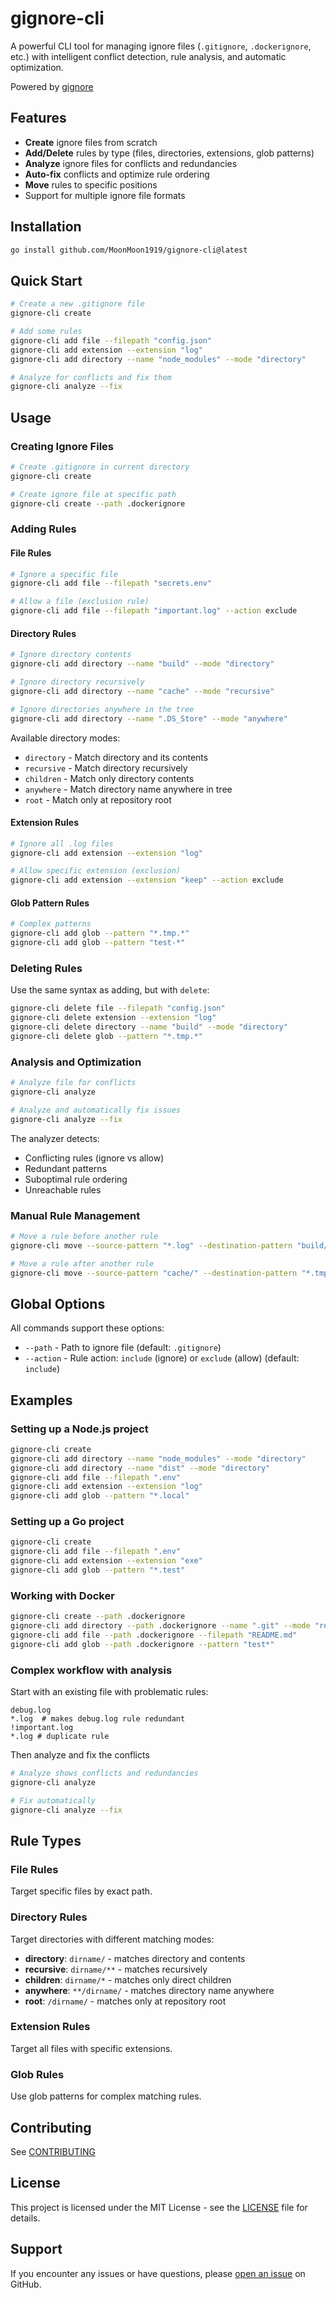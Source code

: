 # gignore-cli

A powerful CLI tool for managing ignore files (`.gitignore`, `.dockerignore`, etc.) with intelligent conflict detection, rule analysis, and automatic optimization.

Powered by [gignore](https://github.com/MoonMoon1919/gignore)

## Features

- **Create** ignore files from scratch
- **Add/Delete** rules by type (files, directories, extensions, glob patterns)
- **Analyze** ignore files for conflicts and redundancies
- **Auto-fix** conflicts and optimize rule ordering
- **Move** rules to specific positions
- Support for multiple ignore file formats

## Installation

```bash
go install github.com/MoonMoon1919/gignore-cli@latest
```

## Quick Start

```bash
# Create a new .gitignore file
gignore-cli create

# Add some rules
gignore-cli add file --filepath "config.json"
gignore-cli add extension --extension "log"
gignore-cli add directory --name "node_modules" --mode "directory"

# Analyze for conflicts and fix them
gignore-cli analyze --fix
```

## Usage

### Creating Ignore Files

```bash
# Create .gitignore in current directory
gignore-cli create

# Create ignore file at specific path
gignore-cli create --path .dockerignore
```

### Adding Rules

#### File Rules
```bash
# Ignore a specific file
gignore-cli add file --filepath "secrets.env"

# Allow a file (exclusion rule)
gignore-cli add file --filepath "important.log" --action exclude
```

#### Directory Rules
```bash
# Ignore directory contents
gignore-cli add directory --name "build" --mode "directory"

# Ignore directory recursively
gignore-cli add directory --name "cache" --mode "recursive"

# Ignore directories anywhere in the tree
gignore-cli add directory --name ".DS_Store" --mode "anywhere"
```

Available directory modes:
- `directory` - Match directory and its contents
- `recursive` - Match directory recursively
- `children` - Match only directory contents
- `anywhere` - Match directory name anywhere in tree
- `root` - Match only at repository root

#### Extension Rules
```bash
# Ignore all .log files
gignore-cli add extension --extension "log"

# Allow specific extension (exclusion)
gignore-cli add extension --extension "keep" --action exclude
```

#### Glob Pattern Rules
```bash
# Complex patterns
gignore-cli add glob --pattern "*.tmp.*"
gignore-cli add glob --pattern "test-*"
```

### Deleting Rules

Use the same syntax as adding, but with `delete`:

```bash
gignore-cli delete file --filepath "config.json"
gignore-cli delete extension --extension "log"
gignore-cli delete directory --name "build" --mode "directory"
gignore-cli delete glob --pattern "*.tmp.*"
```

### Analysis and Optimization

```bash
# Analyze file for conflicts
gignore-cli analyze

# Analyze and automatically fix issues
gignore-cli analyze --fix
```

The analyzer detects:
- Conflicting rules (ignore vs allow)
- Redundant patterns
- Suboptimal rule ordering
- Unreachable rules

### Manual Rule Management

```bash
# Move a rule before another rule
gignore-cli move --source-pattern "*.log" --destination-pattern "build/" --direction "before"

# Move a rule after another rule
gignore-cli move --source-pattern "cache/" --destination-pattern "*.tmp" --direction "after"
```

## Global Options

All commands support these options:

- `--path` - Path to ignore file (default: `.gitignore`)
- `--action` - Rule action: `include` (ignore) or `exclude` (allow) (default: `include`)

## Examples

### Setting up a Node.js project

```bash
gignore-cli create
gignore-cli add directory --name "node_modules" --mode "directory"
gignore-cli add directory --name "dist" --mode "directory"
gignore-cli add file --filepath ".env"
gignore-cli add extension --extension "log"
gignore-cli add glob --pattern "*.local"
```

### Setting up a Go project

```bash
gignore-cli create
gignore-cli add file --filepath ".env"
gignore-cli add extension --extension "exe"
gignore-cli add glob --pattern "*.test"
```

### Working with Docker

```bash
gignore-cli create --path .dockerignore
gignore-cli add directory --path .dockerignore --name ".git" --mode "recursive"
gignore-cli add file --path .dockerignore --filepath "README.md"
gignore-cli add glob --path .dockerignore --pattern "test*"
```

### Complex workflow with analysis

Start with an existing file with problematic rules:
```
debug.log
*.log  # makes debug.log rule redundant
!important.log
*.log # duplicate rule
```

Then analyze and fix the conflicts
```bash
# Analyze shows conflicts and redundancies
gignore-cli analyze

# Fix automatically
gignore-cli analyze --fix
```

## Rule Types

### File Rules
Target specific files by exact path.

### Directory Rules
Target directories with different matching modes:
- **directory**: `dirname/` - matches directory and contents
- **recursive**: `dirname/**` - matches recursively
- **children**: `dirname/*` - matches only direct children
- **anywhere**: `**/dirname/` - matches directory name anywhere
- **root**: `/dirname/` - matches only at repository root

### Extension Rules
Target all files with specific extensions.

### Glob Rules
Use glob patterns for complex matching rules.

## Contributing

See [CONTRIBUTING](CONTRIBUTING.md)

## License

This project is licensed under the MIT License - see the [LICENSE](LICENSE) file for details.

## Support

If you encounter any issues or have questions, please [open an issue](https://github.com/MoonMoon1919/gignore-cli/issues) on GitHub.
